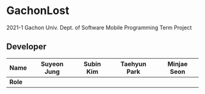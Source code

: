 # GachonLost
2021-1 Gachon Univ. Dept. of Software Mobile Programming Term Project

## Developer
|Name|Suyeon Jung|Subin Kim|Taehyun Park|Minjae Seon|
|:--|:--:|:--:|:--:|:--:|
|**Role**|||||


